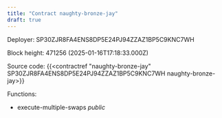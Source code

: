 ```yaml
---
title: "Contract naughty-bronze-jay"
draft: true
---
```

Deployer: SP30ZJR8FA4ENS8DP5E24PJ94ZZAZ1BP5C9KNC7WH


 



Block height: 471256 (2025-01-16T17:18:33.000Z)

Source code: {{<contractref "naughty-bronze-jay" SP30ZJR8FA4ENS8DP5E24PJ94ZZAZ1BP5C9KNC7WH naughty-bronze-jay>}}

Functions:

* execute-multiple-swaps _public_
